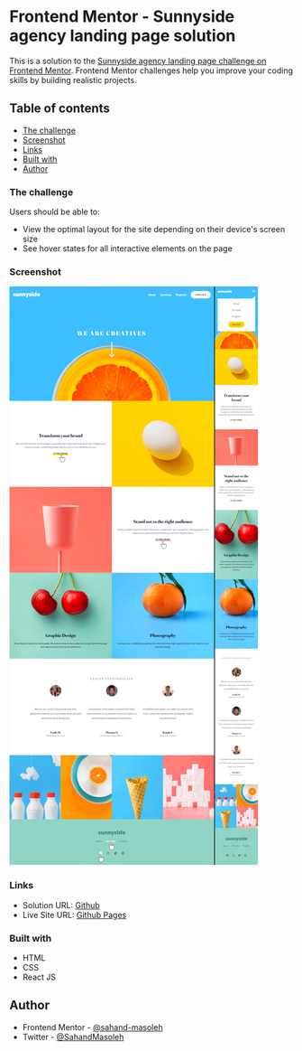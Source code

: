 # Frontend Mentor - Sunnyside agency landing page solution

This is a solution to the [Sunnyside agency landing page challenge on Frontend Mentor](https://www.frontendmentor.io/challenges/sunnyside-agency-landing-page-7yVs3B6ef). Frontend Mentor challenges help you improve your coding skills by building realistic projects.

## Table of contents

- [The challenge](#the-challenge)
- [Screenshot](#screenshot)
- [Links](#links)
- [Built with](#built-with)
- [Author](#author)

### The challenge

Users should be able to:

- View the optimal layout for the site depending on their device's screen size
- See hover states for all interactive elements on the page

### Screenshot

![Desktop & Mobile](./screenshots/desktop-mobile-active.jpg)

### Links

- Solution URL: [Github](https://github.com/sahand-masoleh/fem-22-sunnyside-agency-landing-page)
- Live Site URL: [Github Pages](https://sahand-masoleh.github.io/fem-22-sunnyside-agency-landing-page)

### Built with

- HTML
- CSS
- React JS

## Author

- Frontend Mentor - [@sahand-masoleh](https://www.frontendmentor.io/profile/sahand-masoleh)
- Twitter - [@SahandMasoleh](https://twitter.com/SahandMasoleh)
